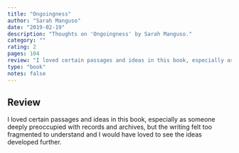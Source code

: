 ```yaml
---
title: "Ongoingness"
author: "Sarah Manguso"
date: "2019-02-19"
description: "Thoughts on 'Ongoingness' by Sarah Manguso."
category: ""
rating: 2
pages: 104
review: "I loved certain passages and ideas in this book, especially as someone deeply preoccupied with records and archives, but the writing felt too fragmented to understand and I would have loved to see the ideas developed further."
type: "book"
notes: false
---
```


## Review

I loved certain passages and ideas in this book, especially as someone deeply preoccupied with records and archives, but the writing felt too fragmented to understand and I would have loved to see the ideas developed further.
